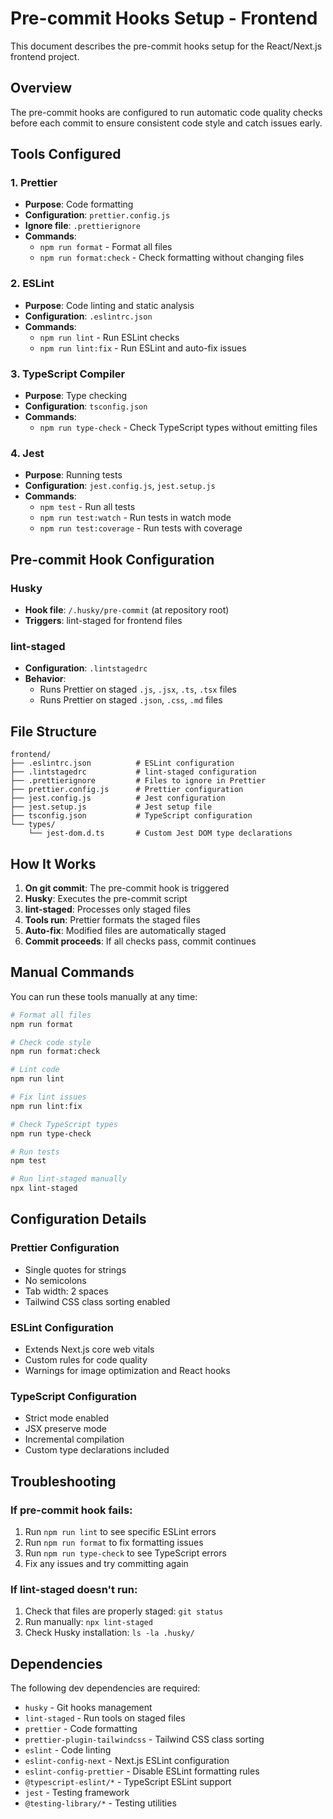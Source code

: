 # Pre-commit Hooks Setup - Frontend

This document describes the pre-commit hooks setup for the React/Next.js frontend project.

## Overview

The pre-commit hooks are configured to run automatic code quality checks before each commit to ensure consistent code style and catch issues early.

## Tools Configured

### 1. Prettier

- **Purpose**: Code formatting
- **Configuration**: `prettier.config.js`
- **Ignore file**: `.prettierignore`
- **Commands**:
  - `npm run format` - Format all files
  - `npm run format:check` - Check formatting without changing files

### 2. ESLint

- **Purpose**: Code linting and static analysis
- **Configuration**: `.eslintrc.json`
- **Commands**:
  - `npm run lint` - Run ESLint checks
  - `npm run lint:fix` - Run ESLint and auto-fix issues

### 3. TypeScript Compiler

- **Purpose**: Type checking
- **Configuration**: `tsconfig.json`
- **Commands**:
  - `npm run type-check` - Check TypeScript types without emitting files

### 4. Jest

- **Purpose**: Running tests
- **Configuration**: `jest.config.js`, `jest.setup.js`
- **Commands**:
  - `npm test` - Run all tests
  - `npm run test:watch` - Run tests in watch mode
  - `npm run test:coverage` - Run tests with coverage

## Pre-commit Hook Configuration

### Husky

- **Hook file**: `/.husky/pre-commit` (at repository root)
- **Triggers**: lint-staged for frontend files

### lint-staged

- **Configuration**: `.lintstagedrc`
- **Behavior**:
  - Runs Prettier on staged `.js`, `.jsx`, `.ts`, `.tsx` files
  - Runs Prettier on staged `.json`, `.css`, `.md` files

## File Structure

```
frontend/
├── .eslintrc.json          # ESLint configuration
├── .lintstagedrc           # lint-staged configuration
├── .prettierignore         # Files to ignore in Prettier
├── prettier.config.js      # Prettier configuration
├── jest.config.js          # Jest configuration
├── jest.setup.js           # Jest setup file
├── tsconfig.json           # TypeScript configuration
└── types/
    └── jest-dom.d.ts       # Custom Jest DOM type declarations
```

## How It Works

1. **On git commit**: The pre-commit hook is triggered
2. **Husky**: Executes the pre-commit script
3. **lint-staged**: Processes only staged files
4. **Tools run**: Prettier formats the staged files
5. **Auto-fix**: Modified files are automatically staged
6. **Commit proceeds**: If all checks pass, commit continues

## Manual Commands

You can run these tools manually at any time:

```bash
# Format all files
npm run format

# Check code style
npm run format:check

# Lint code
npm run lint

# Fix lint issues
npm run lint:fix

# Check TypeScript types
npm run type-check

# Run tests
npm test

# Run lint-staged manually
npx lint-staged
```

## Configuration Details

### Prettier Configuration

- Single quotes for strings
- No semicolons
- Tab width: 2 spaces
- Tailwind CSS class sorting enabled

### ESLint Configuration

- Extends Next.js core web vitals
- Custom rules for code quality
- Warnings for image optimization and React hooks

### TypeScript Configuration

- Strict mode enabled
- JSX preserve mode
- Incremental compilation
- Custom type declarations included

## Troubleshooting

### If pre-commit hook fails:

1. Run `npm run lint` to see specific ESLint errors
2. Run `npm run format` to fix formatting issues
3. Run `npm run type-check` to see TypeScript errors
4. Fix any issues and try committing again

### If lint-staged doesn't run:

1. Check that files are properly staged: `git status`
2. Run manually: `npx lint-staged`
3. Check Husky installation: `ls -la .husky/`

## Dependencies

The following dev dependencies are required:

- `husky` - Git hooks management
- `lint-staged` - Run tools on staged files
- `prettier` - Code formatting
- `prettier-plugin-tailwindcss` - Tailwind CSS class sorting
- `eslint` - Code linting
- `eslint-config-next` - Next.js ESLint configuration
- `eslint-config-prettier` - Disable ESLint formatting rules
- `@typescript-eslint/*` - TypeScript ESLint support
- `jest` - Testing framework
- `@testing-library/*` - Testing utilities

